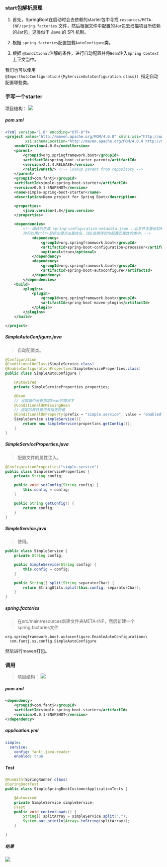 ###   start包解析原理
1. 首先，SpringBoot在启动时会去依赖的starter包中寻找 `resources/META-INF/spring.factories` 文件，然后根据文件中配置的Jar包去扫描项目所依赖的Jar包，这类似于 Java 的 SPI 机制。

2. 根据 `spring.factories`配置加载`AutoConfigure`类。

3. 根据 `@Conditional`注解的条件，进行自动配置并将`Bean`注入`Spring Context`上下文当中。

我们也可以使用`@ImportAutoConfiguration({MyServiceAutoConfiguration.class}) `指定自动配置哪些类。


###   手写一个starter
项目结构：
![](https://upload-images.jianshu.io/upload_images/5786888-ad75e17a45356eb4.png?imageMogr2/auto-orient/strip%7CimageView2/2/w/1240)

#####    pom.xml

```xml
<?xml version="1.0" encoding="UTF-8"?>
<project xmlns="http://maven.apache.org/POM/4.0.0" xmlns:xsi="http://www.w3.org/2001/XMLSchema-instance"
         xsi:schemaLocation="http://maven.apache.org/POM/4.0.0 http://maven.apache.org/xsd/maven-4.0.0.xsd">
    <modelVersion>4.0.0</modelVersion>
    <parent>
        <groupId>org.springframework.boot</groupId>
        <artifactId>spring-boot-starter-parent</artifactId>
        <version>2.1.4.RELEASE</version>
        <relativePath/> <!-- lookup parent from repository -->
    </parent>
    <groupId>com.fantj</groupId>
    <artifactId>simple-spring-boot-starter</artifactId>
    <version>0.0.1-SNAPSHOT</version>
    <name>simple-spring-boot-starter</name>
    <description>Demo project for Spring Boot</description>

    <properties>
        <java.version>1.8</java.version>
    </properties>

    <dependencies>
        <!--编译时生成 spring-configuration-metadata.json ，此文件主要给IDE使用。如当配置此jar相关配置属性在 application.yml ，
        你可以用ctlr+鼠标左键点击属性名，IDE会跳转到你配置此属性的类中。-->
            <dependency>
                <groupId>org.springframework.boot</groupId>
                <artifactId>spring-boot-configuration-processor</artifactId>
                <optional>true</optional>
            </dependency>
            <dependency>
                <groupId>org.springframework.boot</groupId>
                <artifactId>spring-boot-autoconfigure</artifactId>
            </dependency>
        </dependencies>
    <build>
        <plugins>
            <plugin>
                <groupId>org.springframework.boot</groupId>
                <artifactId>spring-boot-maven-plugin</artifactId>
            </plugin>
        </plugins>
    </build>

</project>
```

#####    SimpleAutoConfigure.java
>自动配置类。
```java
@Configuration
@ConditionalOnClass(SimpleService.class)
@EnableConfigurationProperties(SimpleServiceProperties.class)
public class SimpleAutoConfigure {

    @Autowired
    private SimpleServiceProperties properties;

    @Bean
    // 当容器中没有指定Bean的情况下
    @ConditionalOnMissingBean
    // 指定的属性是否有指定的值
    @ConditionalOnProperty(prefix = "simple.service", value = "enabled", havingValue = "true")
    SimpleService simpleService(){
        return new SimpleService(properties.getConfig());
    }
}
```

#####    SimpleServiceProperties.java
>配置文件的属性注入。
```java
@ConfigurationProperties("simple.service")
public class SimpleServiceProperties {
    private String config;

    public void setConfig(String config) {
        this.config = config;
    }

    public String getConfig() {
        return config;
    }
}
```

#####    SimpleService.java
>使用。
```java
public class SimpleService {
    private String config;

    public SimpleService(String config) {
        this.config = config;
    }

    public String[] split(String separatorChar) {
        return StringUtils.split(this.config, separatorChar);
    }
}
```

#####    spring.factories
>在src/main/resources新建文件夹META-INF，然后新建一个spring.factories文件
```
org.springframework.boot.autoconfigure.EnableAutoConfiguration=\
  com.fantj.ss.config.SimpleAutoConfigure
```


然后进行maven打包。

###   调用
>项目结构：
![](https://upload-images.jianshu.io/upload_images/5786888-9c11738863f84727.png?imageMogr2/auto-orient/strip%7CimageView2/2/w/1240)

#####    pom.xml
```xml
<dependency>
    <groupId>com.fantj</groupId>
    <artifactId>simple-spring-boot-starter</artifactId>
    <version>0.0.1-SNAPSHOT</version>
</dependency>
```

#####    application.yml
```yaml
simple:
  service:
    config: fantj,java-reader
    enabled: true
```

#####    Test
```java
@RunWith(SpringRunner.class)
@SpringBootTest
public class SimpleSpringBootCustomerApplicationTests {

    @Autowired
    private SimpleService simpleService;
    @Test
    public void contextLoads() {
        String[] splitArray = simpleService.split(",");
        System.out.println(Arrays.toString(splitArray));
    }

}
```

#####    结果
![](https://upload-images.jianshu.io/upload_images/5786888-6471d890c6c74555.png?imageMogr2/auto-orient/strip%7CimageView2/2/w/1240)